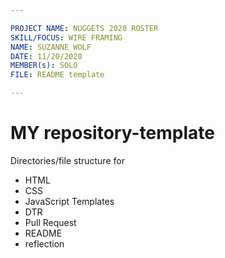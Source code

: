 ```yaml
---

PROJECT NAME: NUGGETS 2020 ROSTER
SKILL/FOCUS: WIRE FRAMING
NAME: SUZANNE WOLF
DATE: 11/20/2020
MEMBER(s): SOLO
FILE: README template

---
```


# MY repository-template
Directories/file structure for 
  - HTML
  - CSS
  - JavaScript
Templates
  - DTR
  - Pull Request
  - README
  - reflection
